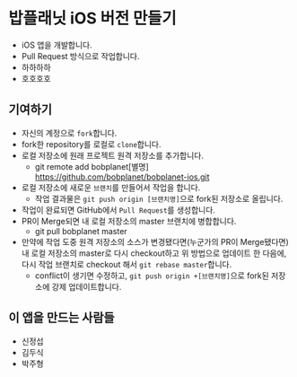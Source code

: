 # 밥플래닛 iOS 버전 만들기

* iOS 앱을 개발합니다.
* Pull Request 방식으로 작업합니다.
* 하하하하
* 호호호호

## 기여하기
* 자신의 계정으로 `fork`합니다.
* fork한 repository를 로컬로 `clone`합니다.
* 로컬 저장소에 원래 프로젝트 원격 저장소를 추가합니다.
  * git remote add bobplanet[별명] https://github.com/bobplanet/bobplanet-ios.git
* 로컬 저장소에 새로운 `브랜치`를 만들어서 작업을 합니다.
  * 작업 결과물은 `git push origin [브랜치명]`으로 fork된 저장소로 올립니다.
* 작업이 완료되면 GitHub에서 `Pull Request`를 생성합니다.
* PR이 Merge되면 내 로컬 저장소의 master 브랜치에 병합합니다.
  * git pull bobplanet master
* 만약에 작업 도중 원격 저장소의 소스가 변경됐다면(누군가의 PR이 Merge됐다면)
  내 로컬 저장소의 master로 다시 checkout하고 위 방법으로 업데이트 한 다음에,
  다시 작업 브랜치로 checkout 해서 `git rebase master`합니다.
  * conflict이 생기면 수정하고, `git push origin +[브랜치명]`으로 fork된 저장소에 강제 업데이트합니다.

## 이 앱을 만드는 사람들
- 신정섭
- 김두식
- 박주형
